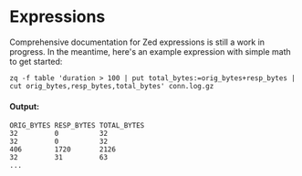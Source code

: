 # Expressions

Comprehensive documentation for Zed expressions is still a work in progress. In
the meantime, here's an example expression with simple math to get started:

```zq-command zed-sample-data/zeek-default
zq -f table 'duration > 100 | put total_bytes:=orig_bytes+resp_bytes | cut orig_bytes,resp_bytes,total_bytes' conn.log.gz
```

#### Output:
```zq-output head:5
ORIG_BYTES RESP_BYTES TOTAL_BYTES
32         0          32
32         0          32
406        1720       2126
32         31         63
...
```

